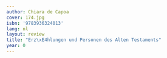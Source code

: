 ```yaml
---
author: Chiara de Capoa
cover: 174.jpg
isbn: '9783936324013'
lang: nl
layout: review
title: "Erz\xE4hlungen und Personen des Alten Testaments"
year: 0
---
```


